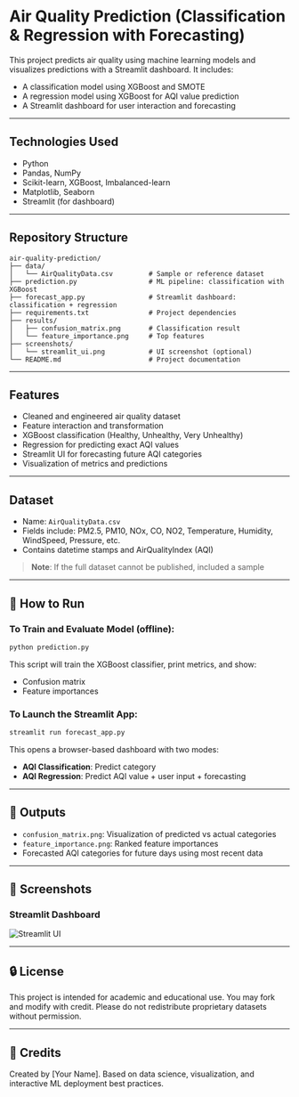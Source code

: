# Air Quality Prediction (Classification & Regression with Forecasting)

This project predicts air quality using machine learning models and visualizes predictions with a Streamlit dashboard. It includes:

* A classification model using XGBoost and SMOTE
* A regression model using XGBoost for AQI value prediction
* A Streamlit dashboard for user interaction and forecasting

---

##  Technologies Used

* Python
* Pandas, NumPy
* Scikit-learn, XGBoost, Imbalanced-learn
* Matplotlib, Seaborn
* Streamlit (for dashboard)

---

##  Repository Structure

```
air-quality-prediction/
├── data/
│   └── AirQualityData.csv         # Sample or reference dataset
├── prediction.py                  # ML pipeline: classification with XGBoost
├── forecast_app.py                # Streamlit dashboard: classification + regression
├── requirements.txt               # Project dependencies
├── results/
│   ├── confusion_matrix.png       # Classification result
│   └── feature_importance.png     # Top features
├── screenshots/
│   └── streamlit_ui.png           # UI screenshot (optional)
└── README.md                      # Project documentation
```

---

##  Features

* Cleaned and engineered air quality dataset
* Feature interaction and transformation
* XGBoost classification (Healthy, Unhealthy, Very Unhealthy)
* Regression for predicting exact AQI values
* Streamlit UI for forecasting future AQI categories
* Visualization of metrics and predictions

---

##  Dataset

* Name: `AirQualityData.csv`
* Fields include: PM2.5, PM10, NOx, CO, NO2, Temperature, Humidity, WindSpeed, Pressure, etc.
* Contains datetime stamps and AirQualityIndex (AQI)

> **Note**: If the full dataset cannot be published, included a sample 

---





## 🚀 How to Run

### To Train and Evaluate Model (offline):

```bash
python prediction.py
```

This script will train the XGBoost classifier, print metrics, and show:

* Confusion matrix
* Feature importances

### To Launch the Streamlit App:

```bash
streamlit run forecast_app.py
```

This opens a browser-based dashboard with two modes:

* **AQI Classification**: Predict category
* **AQI Regression**: Predict AQI value + user input + forecasting

---

## 🧪 Outputs

* `confusion_matrix.png`: Visualization of predicted vs actual categories
* `feature_importance.png`: Ranked feature importances
* Forecasted AQI categories for future days using most recent data

---

## 📸 Screenshots

### Streamlit Dashboard

![Streamlit UI](screenshots/streamlit_ui.png)

---

## 🔒 License

This project is intended for academic and educational use. You may fork and modify with credit. Please do not redistribute proprietary datasets without permission.

---

## 📎 Credits

Created by \[Your Name]. Based on data science, visualization, and interactive ML deployment best practices.
